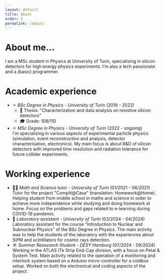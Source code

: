 ```yaml
---
layout: default
title: About
order: 2
permalink: /about/
---
```


# About me...
I am a MSc student in Physics at University of Turin, specialising in silicon detectors for high energy physics experiments. I’m also a tech passionate and a (basic) programmer.

# Academic experience
- ⚛️ *BSc Degree in Physics* - _University of Turin_ (2019 - 2022)
  - 📜  Thesis: "Characterization and data analysis on resistive silicon detectors"
  - :mortar_board: Grade: 108/110
- ⚛️ *MSc Degree in Physics* - _University of Turin_ (2022 - ongoing)<br>
  I'm specializing in various aspects of experimental particle physics (simulation, event reconstruction and analysis, detector characterisation, electronics). My main focus is about R&D of silicon detectors with improved time resolution and radiation tolerance for future collider experiments.

# Working experience 
- :teacher: *Math and Science tutor* - _University of Turin_ (01/2021 - 06/2021)<br>
  Tutor for the project "Compiti@Casa" (translation: Homework@Home).
  Helping student from middle school in maths and science in order to achieve more independence while studying and doing homework at home. 
  Focus on the problems and gaps related to e-learning during COVID-19 pandemic.
- :telescope: *Laboratory assistant* - _University of Turin_ (03/2024 - 04/2024)<br>
  Laboratory assistant for the course "Introduction to Nuclear and Subnuclear Physics" of the BSc Degree in Physics.
  The main activity was to help the students of the laboratory with the experiences about SiPM and scintillators for cosmic rays detection.
- :sunny: *Summer Reasearch Student* - _DESY Hamburg_ (07/2024 - 09/2024)<br>
  Working in the ATLAS ITk Strip End-Cap division, with a focus on Petal & System Test.
  Main activity related to the operation of a monitoring and interlock system based on a Arduino micro-controller for a coldbox setup.
  Worked on both the electronical and coding aspects of the project.
